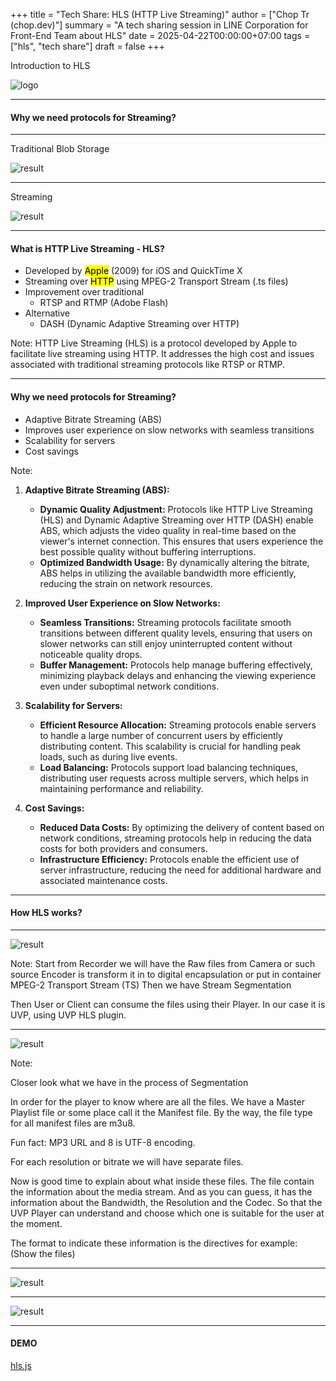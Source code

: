 +++
title = "Tech Share: HLS (HTTP Live Streaming)"
author = ["Chop Tr (chop.dev)"]
summary = "A tech sharing session in LINE Corporation for Front-End Team about HLS"
date = 2025-04-22T00:00:00+07:00
tags = ["hls", "tech share"]
draft = false
+++

Introduction to HLS

![logo](https://pallycon.com/wp-content/uploads/2019/05/apple_HLS.png.webp) <!-- .element: width="450" -->

---

#### Why we need protocols for Streaming?

---

Traditional Blob Storage

![result](./image-1.png)

---

Streaming

![result](./image-2.png)

---

#### What is HTTP Live Streaming - HLS?

- Developed by <mark>Apple</mark> (2009) for iOS and QuickTime X
- Streaming over <mark>HTTP</mark> using MPEG-2 Transport Stream (.ts files)
- Improvement over traditional
    - RTSP and RTMP (Adobe Flash)
- Alternative
    - DASH (Dynamic Adaptive Streaming over HTTP)

Note:
HTTP Live Streaming (HLS) is a protocol developed by Apple to facilitate live streaming using HTTP. It addresses the high cost and issues associated with traditional streaming protocols like RTSP or RTMP.

---

#### Why we need protocols for Streaming?

- Adaptive Bitrate Streaming (ABS)
- Improves user experience on slow networks with seamless transitions
- Scalability for servers
- Cost savings

Note:

1. **Adaptive Bitrate Streaming (ABS):**

    - **Dynamic Quality Adjustment:** Protocols like HTTP Live Streaming (HLS) and Dynamic Adaptive Streaming over HTTP (DASH) enable ABS, which adjusts the video quality in real-time based on the viewer's internet connection. This ensures that users experience the best possible quality without buffering interruptions.
    - **Optimized Bandwidth Usage:** By dynamically altering the bitrate, ABS helps in utilizing the available bandwidth more efficiently, reducing the strain on network resources.

2. **Improved User Experience on Slow Networks:**

    - **Seamless Transitions:** Streaming protocols facilitate smooth transitions between different quality levels, ensuring that users on slower networks can still enjoy uninterrupted content without noticeable quality drops.
    - **Buffer Management:** Protocols help manage buffering effectively, minimizing playback delays and enhancing the viewing experience even under suboptimal network conditions.

3. **Scalability for Servers:**

    - **Efficient Resource Allocation:** Streaming protocols enable servers to handle a large number of concurrent users by efficiently distributing content. This scalability is crucial for handling peak loads, such as during live events.
    - **Load Balancing:** Protocols support load balancing techniques, distributing user requests across multiple servers, which helps in maintaining performance and reliability.

4. **Cost Savings:**
    - **Reduced Data Costs:** By optimizing the delivery of content based on network conditions, streaming protocols help in reducing the data costs for both providers and consumers.
    - **Infrastructure Efficiency:** Protocols enable the efficient use of server infrastructure, reducing the need for additional hardware and associated maintenance costs.

---

#### How HLS works?

---

![result](./image-3.png)

Note:
Start from Recorder we will have the Raw files from Camera or such source
Encoder is transform it in to digital encapsulation or put in container MPEG-2 Transport Stream (TS)
Then we have Stream Segmentation

Then User or Client can consume the files using their Player. In our case it is UVP, using UVP HLS plugin.

---

![result](./image-4.png)

Note:

Closer look what we have in the process of Segmentation

In order for the player to know where are all the files. We have a Master Playlist file or some place call it the Manifest file.
By the way, the file type for all manifest files are m3u8.

Fun fact: MP3 URL and 8 is UTF-8 encoding.

For each resolution or bitrate we will have separate files.

Now is good time to explain about what inside these files. The file contain the information about the media stream. And as you can guess, it has the information about the Bandwidth, the Resolution and the Codec. So that the UVP Player can understand and choose which one is suitable for the user at the moment.

The format to indicate these information is the directives for example: (Show the files)

---

![result](./image-5.png)

---

![result](./image-6.png)

---

#### DEMO

[hls.js](https://hlsjs.video-dev.org/demo/?src=https%3A%2F%2Fstorage.googleapis.com%2Fyt_dev%2Ftest-hls%2Fmaster.m3u8&demoConfig=eyJlbmFibGVTdHJlYW1pbmciOnRydWUsImF1dG9SZWNvdmVyRXJyb3IiOnRydWUsInN0b3BPblN0YWxsIjpmYWxzZSwiZHVtcGZNUDQiOmZhbHNlLCJsZXZlbENhcHBpbmciOi0xLCJsaW1pdE1ldHJpY3MiOi0xfQ==)
